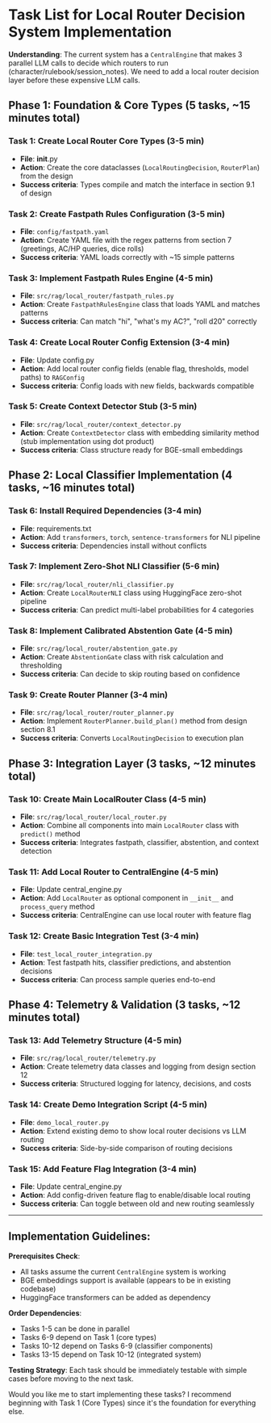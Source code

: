# Task List for Local Router Decision System Implementation

**Understanding**: The current system has a `CentralEngine` that makes 3 parallel LLM calls to decide which routers to run (character/rulebook/session_notes). We need to add a local router decision layer before these expensive LLM calls.

## Phase 1: Foundation & Core Types (5 tasks, ~15 minutes total)

### Task 1: Create Local Router Core Types (3-5 min)
- **File**: __init__.py 
- **Action**: Create the core dataclasses (`LocalRoutingDecision`, `RouterPlan`) from the design
- **Success criteria**: Types compile and match the interface in section 9.1 of design

### Task 2: Create Fastpath Rules Configuration (3-5 min)
- **File**: `config/fastpath.yaml`
- **Action**: Create YAML file with the regex patterns from section 7 (greetings, AC/HP queries, dice rolls)
- **Success criteria**: YAML loads correctly with ~15 simple patterns

### Task 3: Implement Fastpath Rules Engine (4-5 min)
- **File**: `src/rag/local_router/fastpath_rules.py`
- **Action**: Create `FastpathRulesEngine` class that loads YAML and matches patterns
- **Success criteria**: Can match "hi", "what's my AC?", "roll d20" correctly

### Task 4: Create Local Router Config Extension (3-4 min)  
- **File**: Update config.py
- **Action**: Add local router config fields (enable flag, thresholds, model paths) to `RAGConfig`
- **Success criteria**: Config loads with new fields, backwards compatible

### Task 5: Create Context Detector Stub (3-5 min)
- **File**: `src/rag/local_router/context_detector.py`
- **Action**: Create `ContextDetector` class with embedding similarity method (stub implementation using dot product)
- **Success criteria**: Class structure ready for BGE-small embeddings

## Phase 2: Local Classifier Implementation (4 tasks, ~16 minutes total)

### Task 6: Install Required Dependencies (3-4 min)
- **File**: requirements.txt
- **Action**: Add `transformers`, `torch`, `sentence-transformers` for NLI pipeline
- **Success criteria**: Dependencies install without conflicts

### Task 7: Implement Zero-Shot NLI Classifier (5-6 min)
- **File**: `src/rag/local_router/nli_classifier.py`
- **Action**: Create `LocalRouterNLI` class using HuggingFace zero-shot pipeline
- **Success criteria**: Can predict multi-label probabilities for 4 categories

### Task 8: Implement Calibrated Abstention Gate (4-5 min)
- **File**: `src/rag/local_router/abstention_gate.py`
- **Action**: Create `AbstentionGate` class with risk calculation and thresholding
- **Success criteria**: Can decide to skip routing based on confidence

### Task 9: Create Router Planner (3-4 min)
- **File**: `src/rag/local_router/router_planner.py`  
- **Action**: Implement `RouterPlanner.build_plan()` method from design section 8.1
- **Success criteria**: Converts `LocalRoutingDecision` to execution plan

## Phase 3: Integration Layer (3 tasks, ~12 minutes total)

### Task 10: Create Main LocalRouter Class (4-5 min)
- **File**: `src/rag/local_router/local_router.py`
- **Action**: Combine all components into main `LocalRouter` class with `predict()` method
- **Success criteria**: Integrates fastpath, classifier, abstention, and context detection

### Task 11: Add Local Router to CentralEngine (4-5 min)
- **File**: Update central_engine.py
- **Action**: Add `LocalRouter` as optional component in `__init__` and `process_query` method
- **Success criteria**: CentralEngine can use local router with feature flag

### Task 12: Create Basic Integration Test (3-4 min)
- **File**: `test_local_router_integration.py`
- **Action**: Test fastpath hits, classifier predictions, and abstention decisions
- **Success criteria**: Can process sample queries end-to-end

## Phase 4: Telemetry & Validation (3 tasks, ~12 minutes total)  

### Task 13: Add Telemetry Structure (4-5 min)
- **File**: `src/rag/local_router/telemetry.py`
- **Action**: Create telemetry data classes and logging from design section 12
- **Success criteria**: Structured logging for latency, decisions, and costs

### Task 14: Create Demo Integration Script (4-5 min)
- **File**: `demo_local_router.py`
- **Action**: Extend existing demo to show local router decisions vs LLM routing
- **Success criteria**: Side-by-side comparison of routing decisions

### Task 15: Add Feature Flag Integration (3-4 min)
- **File**: Update central_engine.py
- **Action**: Add config-driven feature flag to enable/disable local routing
- **Success criteria**: Can toggle between old and new routing seamlessly

---

## Implementation Guidelines:

**Prerequisites Check**: 
- All tasks assume the current `CentralEngine` system is working
- BGE embeddings support is available (appears to be in existing codebase)
- HuggingFace transformers can be added as dependency

**Order Dependencies**:
- Tasks 1-5 can be done in parallel  
- Tasks 6-9 depend on Task 1 (core types)
- Tasks 10-12 depend on Tasks 6-9 (classifier components)
- Tasks 13-15 depend on Task 10-12 (integrated system)

**Testing Strategy**: 
Each task should be immediately testable with simple cases before moving to the next task.

Would you like me to start implementing these tasks? I recommend beginning with Task 1 (Core Types) since it's the foundation for everything else.